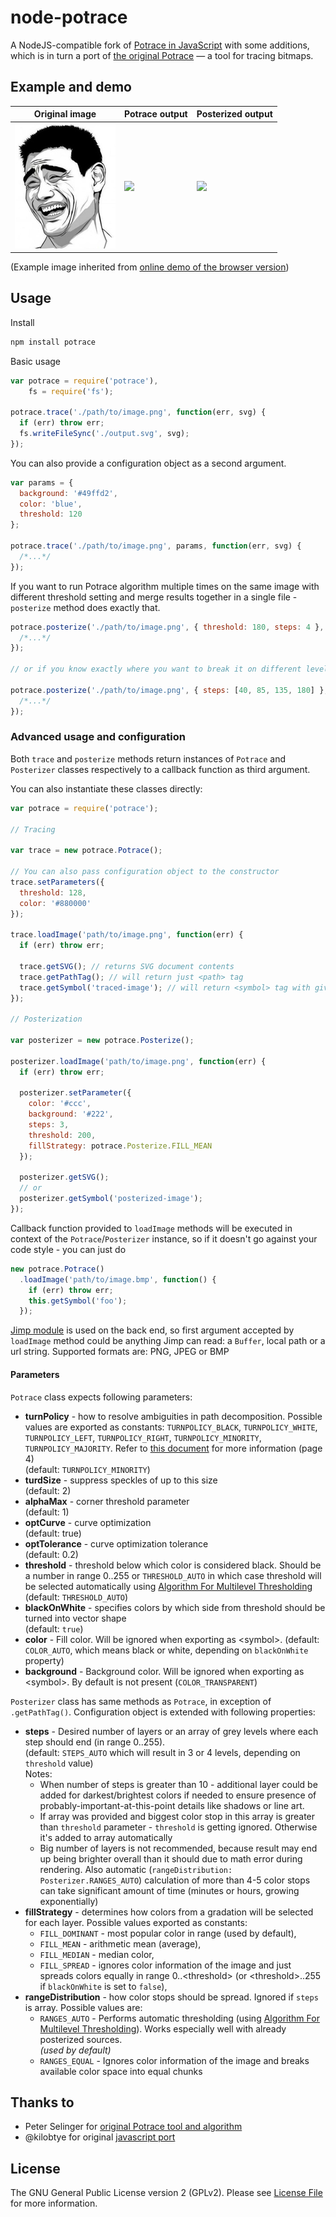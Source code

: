 # node-potrace
A NodeJS-compatible fork of [Potrace in JavaScript][potrace-by-kilobtye] with some additions, which is in turn a port of [the original Potrace][potrace] — a tool for tracing bitmaps.

## Example and demo

| **Original image** | **Potrace output**           | **Posterized output**                   |
|--------------------|------------------------------|-----------------------------------------|
| ![](test/yao.jpg)  | ![](https://cdn.rawgit.com/tooolbox/node-potrace/9ee822d/test/example-output.svg) | ![](https://cdn.rawgit.com/tooolbox/node-potrace/9ee822d/test/example-output-posterized.svg) |

(Example image inherited from [online demo of the browser version][potrace-js-demo])

## Usage

Install

```sh
npm install potrace
```

Basic usage

```js
var potrace = require('potrace'),
    fs = require('fs');

potrace.trace('./path/to/image.png', function(err, svg) {
  if (err) throw err;
  fs.writeFileSync('./output.svg', svg);
});
```

You can also provide a configuration object as a second argument.

```js
var params = {
  background: '#49ffd2',
  color: 'blue',
  threshold: 120
};

potrace.trace('./path/to/image.png', params, function(err, svg) {
  /*...*/
});
```

If you want to run Potrace algorithm multiple times on the same image with different threshold setting and merge results together in a single file - `posterize` method does exactly that.

```js
potrace.posterize('./path/to/image.png', { threshold: 180, steps: 4 }, function(err, svg) {
  /*...*/
});

// or if you know exactly where you want to break it on different levels

potrace.posterize('./path/to/image.png', { steps: [40, 85, 135, 180] }, function(err, svg) {
  /*...*/
});
```

### Advanced usage and configuration

Both `trace` and `posterize` methods return instances of `Potrace` and `Posterizer` classes respectively to a callback function as third argument. 

You can also instantiate these classes directly:

```js
var potrace = require('potrace');

// Tracing

var trace = new potrace.Potrace();

// You can also pass configuration object to the constructor
trace.setParameters({
  threshold: 128,
  color: '#880000'
});

trace.loadImage('path/to/image.png', function(err) {
  if (err) throw err;

  trace.getSVG(); // returns SVG document contents
  trace.getPathTag(); // will return just <path> tag
  trace.getSymbol('traced-image'); // will return <symbol> tag with given ID
});

// Posterization

var posterizer = new potrace.Posterize();

posterizer.loadImage('path/to/image.png', function(err) {
  if (err) throw err;
  
  posterizer.setParameter({
    color: '#ccc',
    background: '#222',
    steps: 3,
    threshold: 200,
    fillStrategy: potrace.Posterize.FILL_MEAN
  });
  
  posterizer.getSVG();
  // or
  posterizer.getSymbol('posterized-image');
});
```

Callback function provided to `loadImage` methods will be executed in context of the `Potrace`/`Posterizer` instance, so if it doesn't go against your code style - you can just do

```js
new potrace.Potrace()
  .loadImage('path/to/image.bmp', function() {
    if (err) throw err;
    this.getSymbol('foo');
  });
```

[Jimp module][jimp] is used on the back end, so first argument accepted by `loadImage` method could be anything Jimp can read: a `Buffer`, local path or a url string. Supported formats are: PNG, JPEG or BMP

#### Parameters

`Potrace` class expects following parameters:

- **turnPolicy** - how to resolve ambiguities in path decomposition. Possible values are exported as constants: `TURNPOLICY_BLACK`, `TURNPOLICY_WHITE`, `TURNPOLICY_LEFT`, `TURNPOLICY_RIGHT`, `TURNPOLICY_MINORITY`, `TURNPOLICY_MAJORITY`. Refer to [this document][potrace-algorithm] for more information (page 4)  
  (default: `TURNPOLICY_MINORITY`)
- **turdSize** - suppress speckles of up to this size   
  (default: 2)
- **alphaMax** - corner threshold parameter   
  (default: 1)
- **optCurve** - curve optimization   
  (default: true)
- **optTolerance** - curve optimization tolerance   
  (default: 0.2)
- **threshold** - threshold below which color is considered black.
  Should be a number in range 0..255 or `THRESHOLD_AUTO` in which case threshold will be selected automatically using [Algorithm For Multilevel Thresholding][multilevel-thresholding]  
  (default: `THRESHOLD_AUTO`)  
- **blackOnWhite** - specifies colors by which side from threshold should be turned into vector shape  
  (default: `true`)  
- **color** - Fill color. Will be ignored when exporting as \<symbol\>. (default: `COLOR_AUTO`, which means black or white, depending on `blackOnWhite` property)
- **background** - Background color. Will be ignored when exporting as \<symbol\>. By default is not present (`COLOR_TRANSPARENT`)

`Posterizer` class has same methods as `Potrace`, in exception of `.getPathTag()`. 
Configuration object is extended with following properties:

- **steps** - Desired number of layers or an array of grey levels where each step should end (in range 0..255).  
  (default: `STEPS_AUTO` which will result in 3 or 4 levels, depending on `threshold` value)  
  Notes:  
    - When number of steps is greater than 10 - additional layer could be added for darkest/brightest colors if needed to ensure presence of probably-important-at-this-point details like shadows or line art.
    - If array was provided and biggest color stop in this array is greater than `threshold` parameter - `threshold` is getting ignored. Otherwise it's added to array automatically
    - Big number of layers is not recommended, because result may end up being brighter overall than it should due to math error during rendering. Also automatic (`rangeDistribution: Posterizer.RANGES_AUTO`) calculation of more than 4-5 color stops can take significant amount of time (minutes or hours, growing exponentially)  
- **fillStrategy** - determines how colors from a gradation will be selected for each layer. Possible values exported as constants:  
    - `FILL_DOMINANT` - most popular color in range (used by default), 
    - `FILL_MEAN` - arithmetic mean (average), 
    - `FILL_MEDIAN` - median color, 
    - `FILL_SPREAD` - ignores color information of the image and just spreads colors equally in range 0..\<threshold\> (or \<threshold\>..255 if `blackOnWhite` is set to `false`),
- **rangeDistribution** - how color stops should be spread. Ignored if `steps` is array. Possible values are:
    - `RANGES_AUTO` - Performs automatic thresholding (using [Algorithm For Multilevel Thresholding][multilevel-thresholding]). Works especially well with already posterized sources.  
      *(used by default)*
    - `RANGES_EQUAL` - Ignores color information of the image and breaks available color space into equal chunks 
    
## Thanks to

- Peter Selinger for [original Potrace tool and algorithm][potrace]
- @kilobtye for original [javascript port][potrace-by-kilobtye]

## License

The GNU General Public License version 2 (GPLv2). Please see [License File](LICENSE) for more information.

[potrace]: http://potrace.sourceforge.net/
[potrace-algorithm]: http://potrace.sourceforge.net/potrace.pdf
[multilevel-thresholding]: http://www.iis.sinica.edu.tw/page/jise/2001/200109_01.pdf
[potrace-by-kilobtye]: https://github.com/kilobtye/potrace
[potrace-js-demo]: http://kilobtye.github.io/potrace/
[jimp]: https://github.com/oliver-moran/jimp
